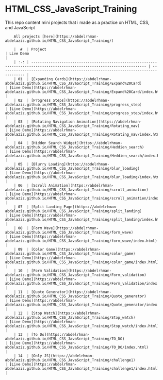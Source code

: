 # HTML_CSS_JavaScript_Training
This repo content mini projects that i made as a practice on HTML, CSS, and JavaScript 
		
		All projects [here](https://abdelrhman-abdelaziz.github.io/HTML_CSS_JavaScript_Training/)
		
		|  #  | Project                                                                                                                     | Live Demo                                                                         |
		| :-: | --------------------------------------------------------------------------------------------------------------------------- | --------------------------------------------------------------------------------- |
		| 01  | [Expanding Cards](https://abdelrhman-abdelaziz.github.io/HTML_CSS_JavaScript_Training/Expand%20Card)                             | [Live Demo](https://abdelrhman-abdelaziz.github.io/HTML_CSS_JavaScript_Training/Expand%20Card/index.html)               |
		| 02  | [Progress Steps](https://abdelrhman-abdelaziz.github.io/HTML_CSS_JavaScript_Training/progress_step)                               | [Live Demo](https://abdelrhman-abdelaziz.github.io/HTML_CSS_JavaScript_Training/progress_step/index.html)                |
		| 03  | [Rotating Navigation Animation](https://abdelrhman-abdelaziz.github.io/HTML_CSS_JavaScript_Training/Rotating_nav)        | [Live Demo](https://abdelrhman-abdelaziz.github.io/HTML_CSS_JavaScript_Training/Rotating_nav/index.html) |
		| 04  | [Hidden Search Widget](https://abdelrhman-abdelaziz.github.io/HTML_CSS_JavaScript_Training/Heddien_search)                          | [Live Demo](https://abdelrhman-abdelaziz.github.io/HTML_CSS_JavaScript_Training/Heddien_search/index.html)          |
		| 05  | [Blurry Loading](https://abdelrhman-abdelaziz.github.io/HTML_CSS_JavaScript_Training/blur_loading)                               | [Live Demo](https://abdelrhman-abdelaziz.github.io/HTML_CSS_JavaScript_Training/blur_loading/index.html)                |
		| 06  | [Scroll Animation](https://abdelrhman-abdelaziz.github.io/HTML_CSS_JavaScript_Training/scroll_animation)                           | [Live Demo](https://abdelrhman-abdelaziz.github.io/HTML_CSS_JavaScript_Training/scroll_animation/index.html)              |
		| 07  | [Split Landing Page](https://abdelrhman-abdelaziz.github.io/HTML_CSS_JavaScript_Training/split_landing)                       | [Live Demo](https://abdelrhman-abdelaziz.github.io/HTML_CSS_JavaScript_Training/split_landing/index.html)            |
		| 08  | [Form Wave](https://abdelrhman-abdelaziz.github.io/HTML_CSS_JavaScript_Training/form_wave)                                   | [Live Demo](https://abdelrhman-abdelaziz.github.io/HTML_CSS_JavaScript_Training/form_wave/index.html)                     |
		| 09  | [Color Game](https://abdelrhman-abdelaziz.github.io/HTML_CSS_JavaScript_Training/color_game)                                     | [Live Demo](https://abdelrhman-abdelaziz.github.io/HTML_CSS_JavaScript_Training/color_game/index.html)                   |
		| 10  | [Form Validation](https://abdelrhman-abdelaziz.github.io/HTML_CSS_JavaScript_Training/Form_validation)                                         | [Live Demo](https://abdelrhman-abdelaziz.github.io/HTML_CSS_JavaScript_Training/Form_validation/index.html)                     |
		| 11  | [Quote Generator](https://abdelrhman-abdelaziz.github.io/HTML_CSS_JavaScript_Training/Quote_generator)                               | [Live Demo](https://abdelrhman-abdelaziz.github.io/HTML_CSS_JavaScript_Training/Quote_generator/index.html)                |
		| 12  | [Stop Watch](https://abdelrhman-abdelaziz.github.io/HTML_CSS_JavaScript_Training/Stop_watch)                                   | [Live Demo](https://abdelrhman-abdelaziz.github.io/HTML_CSS_JavaScript_Training/Stop_watch/index.html)                  |
		| 13  | [To Do](https://abdelrhman-abdelaziz.github.io/HTML_CSS_JavaScript_Training/TO_DO)                   | [Live Demo](https://abdelrhman-abdelaziz.github.io/HTML_CSS_JavaScript_Training/TO_DO/index.html)          |
		| 14  | [Only JS](https://abdelrhman-abdelaziz.github.io/HTML_CSS_JavaScript_Training/challenge1)                     | [Live Demo](https://abdelrhman-abdelaziz.github.io/HTML_CSS_JavaScript_Training/challenge1/index.html)           |
		
